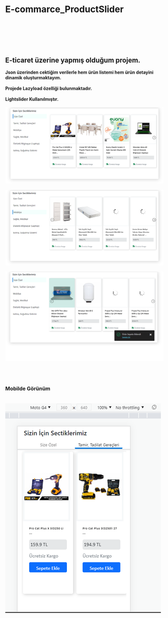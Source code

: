 # E-commarce_ProductSlider<br/><br><br/><br>

## E-ticaret üzerine yapmış olduğum projem.
**Json üzerinden cektiğim verilerle hem ürün listemi hem ürün detayini dinamik oluşturmaktayım.**<br/><br>
**Projede Lazyload özelliği bulunmaktadır.** <br/><br>
**Lightslider Kullanılmıştır.**<br/><br>
![appView](https://github.com/mmyildirim/E-commarce_ProductSlider/blob/master/img/view1.png)<br/><br/>
![appView](https://github.com/mmyildirim/E-commarce_ProductSlider/blob/master/img/view2.png)<br/><br/>
![appView](https://github.com/mmyildirim/E-commarce_ProductSlider/blob/master/img/view3.png)<br/><br/>
<br/><br/>

### Mobilde Görünüm <br/><br>
![appView](https://github.com/mmyildirim/E-commarce_ProductSlider/blob/master/img/view4.png)<br/><br/>
